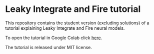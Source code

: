 # Leaky Integrate and Fire tutorial
This repository contains the student version (excluding solutions) of a tutorial explaining Leaky Integrate and Fire neural models.

To open the tutorial in Google Colab click [here](https://colab.research.google.com/drive/1jW_WYQqyf0Sa3hBZujR-ic05SKHQ6dvu?usp=sharing).

The tutorial is released under MIT license.
